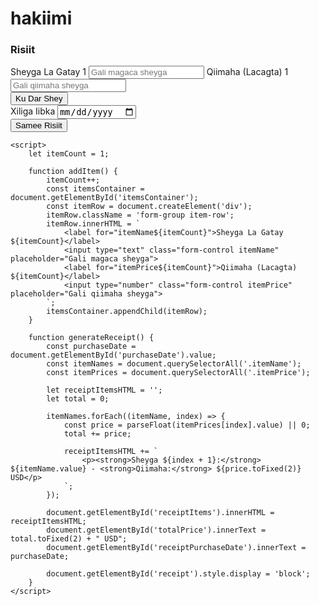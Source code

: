# hakiimi
<!DOCTYPE html>
<html lang="en">
<head>
    <meta charset="UTF-8">
    <meta name="viewport" content="width=device-width, initial-scale=1.0">
    <title>HAKIMI INTERNATIONAL BUSINESS </title>
    <link href="https://maxcdn.bootstrapcdn.com/bootstrap/4.5.2/css/bootstrap.min.css" rel="stylesheet">
    <style>
        #receipt {
            border: 1px solid #ccc;
            padding: 20px;
            border-radius: 10px;
            background-color: #f9f9f9;
            margin-top: 20px;
        }
        #receipt h4 {
            text-align: center;
            margin-bottom: 20px;
        }
        #receiptItems p {
            border-bottom: 1px dotted #ccc;
            padding-bottom: 5px;
            margin-bottom: 5px;
        }
        .total-section {
            text-align: right;
            font-size: 1.2em;
            font-weight: bold;
        }
    </style>
</head>
<body>
    <div class="container mt-5">
        <div class="card">
            <div class="card-header text-center">
                <h3>Risiit</h3>
            </div>
            <div class="card-body">
                <form>
                    <div id="itemsContainer">
                        <div class="form-group item-row">
                            <label for="itemName1">Sheyga La Gatay 1</label>
                            <input type="text" class="form-control itemName" placeholder="Gali magaca sheyga">
                            <label for="itemPrice1">Qiimaha (Lacagta) 1</label>
                            <input type="number" class="form-control itemPrice" placeholder="Gali qiimaha sheyga">
                        </div>
                    </div>
                    <button type="button" class="btn btn-secondary mb-3" onclick="addItem()">Ku Dar Shey</button>
                    <div class="form-group">
                        <label for="purchaseDate">Xiliga Iibka</label>
                        <input type="date" class="form-control" id="purchaseDate">
                    </div>
                    <button type="button" class="btn btn-primary" onclick="generateReceipt()">Samee Risiit</button>
                </form>
                <div id="receipt" style="display:none;">
                    <h4>Faahfaahinta Risiitka</h4>
                    <p><strong>Magaca Goobta:</strong> HAKIMI INTERNATIONAL BUSINESS</p>
                    <div id="receiptItems"></div>
                    <p class="total-section"><strong>Wadarta Guud:</strong> <span id="totalPrice"></span></p>
                    <p><strong>Xiliga Iibka:</strong> <span id="receiptPurchaseDate"></span></p>
                </div>
            </div>
        </div>
    </div>

    <script>
        let itemCount = 1;

        function addItem() {
            itemCount++;
            const itemsContainer = document.getElementById('itemsContainer');
            const itemRow = document.createElement('div');
            itemRow.className = 'form-group item-row';
            itemRow.innerHTML = `
                <label for="itemName${itemCount}">Sheyga La Gatay ${itemCount}</label>
                <input type="text" class="form-control itemName" placeholder="Gali magaca sheyga">
                <label for="itemPrice${itemCount}">Qiimaha (Lacagta) ${itemCount}</label>
                <input type="number" class="form-control itemPrice" placeholder="Gali qiimaha sheyga">
            `;
            itemsContainer.appendChild(itemRow);
        }

        function generateReceipt() {
            const purchaseDate = document.getElementById('purchaseDate').value;
            const itemNames = document.querySelectorAll('.itemName');
            const itemPrices = document.querySelectorAll('.itemPrice');

            let receiptItemsHTML = '';
            let total = 0;

            itemNames.forEach((itemName, index) => {
                const price = parseFloat(itemPrices[index].value) || 0;
                total += price;

                receiptItemsHTML += `
                    <p><strong>Sheyga ${index + 1}:</strong> ${itemName.value} - <strong>Qiimaha:</strong> ${price.toFixed(2)} USD</p>
                `;
            });

            document.getElementById('receiptItems').innerHTML = receiptItemsHTML;
            document.getElementById('totalPrice').innerText = total.toFixed(2) + " USD";
            document.getElementById('receiptPurchaseDate').innerText = purchaseDate;

            document.getElementById('receipt').style.display = 'block';
        }
    </script>
</body>
</html>


